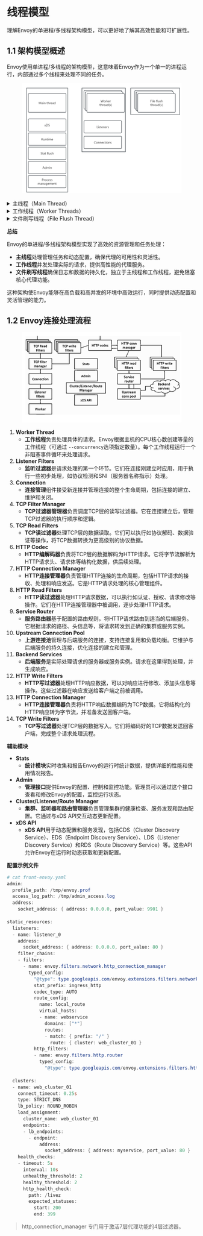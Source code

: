 # 线程模型

理解Envoy的单进程/多线程架构模型，可以更好地了解其高效性能和可扩展性。

## 1.1 架构模型概述 <a href="#id-321-jia-gou-mo-xing-gai-shu-104" id="id-321-jia-gou-mo-xing-gai-shu-104"></a>

Envoy使用单进程/多线程的架构模型，这意味着Envoy作为一个单一的进程运行，内部通过多个线程来处理不同的任务。

<figure><img src="../../.gitbook/assets/image (36).png" alt=""><figcaption></figcaption></figure>

<details>

<summary>主线程（Main Thread）</summary>

主线程是Envoy的核心管理线程，负责多个关键管理任务：

1. **启动和关闭**：负责Envoy程序的启动和关闭，包括初始化配置和资源。
2. **xDS API调用处理**：处理与xDS API的交互，xDS（Extensible Service Discovery and Configuration）是Envoy用来动态获取配置信息的机制。包括集群管理、服务发现、负载均衡等。
3. **DNS和健康状态检测**：管理DNS解析和集群健康检查，确保服务的可用性。
4. **运行时配置**：管理运行时配置更新，允许动态修改配置而无需重启Envoy。
5. **统计数据刷新**：定期刷新和维护统计数据，用于监控和分析。
6. **线程管理**：维护其他工作线程，包括信号处理和热重启等操作。

主线程中的所有事件都是以异步非阻塞模式完成的，这确保了高效的管理操作，不会阻塞其他工作线程的执行。

主线程负责Envoy的管理和控制任务，它的职责包括：

* **xDS**：处理与xDS API的交互，管理动态配置，包括服务发现和负载均衡。
* **Runtime**：管理运行时配置，允许动态修改配置而无需重启Envoy。
* **Stat flush**：负责统计数据的刷新和维护，提供监控和分析信息。
* **Admin**：维护管理接口，提供操作和控制功能。
* **Process management**：处理信号和热重启等进程管理任务。

主线程以<mark style="color:blue;">**异步非阻塞**</mark>的方式处理这些任务，确保不会阻塞其他线程的执行。

</details>

<details>

<summary>工作线程（Worker Threads）</summary>

工作线程是Envoy处理实际代理功能的核心：

1. **线程数量**：默认情况下，Envoy根据主机的CPU核心数创建等量的工作线程，管理员也可以通过 `--concurrency`选项指定具体数量。
2. **非阻塞事件循环**：每个工作线程运行一个非阻塞的事件循环，负责处理监听器分配的套接字、接收新请求，并初始化和管理过滤器栈。
3. **请求处理**：处理请求的整个生命周期，包括解析请求、应用过滤器和转发请求等。

工作线程负责实际的请求处理，每个工作线程包含以下部分：

* **Listeners**：监听器，负责接受新连接。Envoy可以配置多个监听器，每个监听器可以监听不同的端口和协议。
* **Connections**：连接管理，处理每个连接的生命周期，包括请求的接收、解析、处理和响应。

每个工作线程运行一个非阻塞事件循环，确保高效地处理大量并发连接。默认情况下，Envoy会根据主机的CPU核心数创建等量的工作线程，但也可以通过 `--concurrency`选项指定具体数量。

</details>

<details>

<summary>文件刷写线程（File Flush Thread）</summary>

文件刷写线程负责Envoy的日志和其他文件写入操作：

1. **独立线程**：每个文件写入操作都有一个专用的独立阻塞型刷写线程。
2. **内存缓冲区**：工作线程将数据写入内存缓冲区，然后由文件刷写线程同步写入文件。
3. **同步刷写**：确保数据最终一致性和文件的持久化存储。

文件刷写线程负责Envoy的日志和其他文件写入操作。每个文件写入都有一个独立的阻塞型刷写线程：

* **内存缓冲区**：工作线程将数据写入内存缓冲区。
* **文件同步**：文件刷写线程将内存缓冲区中的数据同步写入文件，确保数据的一致性和持久性。

</details>

**总结**

Envoy的单进程/多线程架构模型实现了高效的资源管理和任务处理：

* **主线程**处理管理任务和动态配置，确保代理的可用性和灵活性。
* **工作线程**并发处理实际的请求，提供高性能的代理服务。
* **文件刷写线程**确保日志和数据的持久化，独立于主线程和工作线程，避免阻塞核心代理功能。

这种架构使Envoy能够在高负载和高并发的环境中高效运行，同时提供动态配置和灵活管理的能力。

## 1.2 Envoy连接处理流程 <a href="#si-envoy-lian-jie-chu-li-liu-cheng-129" id="si-envoy-lian-jie-chu-li-liu-cheng-129"></a>

<figure><img src="../../.gitbook/assets/image (38).png" alt=""><figcaption></figcaption></figure>

1. **Worker Thread**
   * **工作线程**负责处理具体的请求。Envoy根据主机的CPU核心数创建等量的工作线程（可通过 `--concurrency`选项指定数量）。每个工作线程运行一个非阻塞事件循环来处理请求。
2. **Listener Filters**
   * **监听过滤器**是请求处理的第一个环节。它们在连接刚建立时应用，用于执行一些初步处理，如协议检测和SNI（服务器名称指示）处理。
3. **Connection**
   * **连接管理**组件接受新连接并管理连接的整个生命周期，包括连接的建立、维护和关闭。
4. **TCP Filter Manager**
   * **TCP过滤器管理器**负责调度TCP层的读写过滤器。它在连接建立后，管理TCP过滤器的执行顺序和逻辑。
5. **TCP Read Filters**
   * **TCP读过滤器**处理TCP层的数据读取。它们可以执行如协议解码、数据验证等操作，将TCP数据转换为更高级别的协议数据。
6. **HTTP Codec**
   * **HTTP编解码器**负责将TCP层的数据解码为HTTP请求。它将字节流解析为HTTP请求头、请求体等结构化数据，供后续处理。
7. **HTTP Connection Manager**
   * **HTTP连接管理器**负责管理HTTP连接的生命周期，包括HTTP请求的接收、处理和响应发送。它是HTTP请求处理的核心管理组件。
8. **HTTP Read Filters**
   * **HTTP读过滤器**处理HTTP请求数据，可以执行如认证、授权、请求修改等操作。它们在HTTP连接管理器中被调用，逐步处理HTTP请求。
9. **Service Router**
   * **服务路由器**基于配置的路由规则，将HTTP请求路由到适当的后端服务。它根据请求的路径、头信息等，将请求转发到正确的集群或服务实例。
10. **Upstream Connection Pool**
    * **上游连接池**管理与后端服务的连接，支持连接复用和负载均衡。它维护与后端服务的持久连接，优化连接的建立和管理。
11. **Backend Services**
    * **后端服务**是实际处理请求的服务器或服务实例。请求在这里得到处理，并生成响应。
12. **HTTP Write Filters**
    * **HTTP写过滤器**处理HTTP响应数据，可以对响应进行修改、添加头信息等操作。这些过滤器在响应发送给客户端之前被调用。
13. **HTTP Connection Manager**
    * **HTTP连接管理器**负责将HTTP响应数据编码为TCP数据。它将结构化的HTTP响应转为字节流，并准备发送回客户端。
14. **TCP Write Filters**
    * **TCP写过滤器**处理TCP层的数据写入。它们将编码好的TCP数据发送回客户端，完成整个请求处理流程。

**辅助模块**

* **Stats**
  * **统计模块**实时收集和报告Envoy的运行时统计数据，提供详细的性能和使用情况报告。
* **Admin**
  * **管理接口**提供Envoy的配置、控制和监控功能。管理员可以通过这个接口查看和修改Envoy的配置，监控运行状态。
* **Cluster/Listener/Route Manager**
  * **集群、监听器和路由管理器**负责管理集群的健康检查、服务发现和路由配置。它通过与xDS API交互动态更新配置。
* **xDS API**
  * **xDS API**用于动态配置和服务发现，包括CDS（Cluster Discovery Service）、EDS（Endpoint Discovery Service）、LDS（Listener Discovery Service）和RDS（Route Discovery Service）等。这些API允许Envoy在运行时动态获取和更新配置。

**配置示例文件**

```powershell
# cat front-envoy.yaml
admin:
  profile_path: /tmp/envoy.prof
  access_log_path: /tmp/admin_access.log
  address:
    socket_address: { address: 0.0.0.0, port_value: 9901 }

static_resources:
  listeners:
  - name: listener_0
    address:
      socket_address: { address: 0.0.0.0, port_value: 80 }
    filter_chains:
    - filters:
      - name: envoy.filters.network.http_connection_manager
        typed_config:
          "@type": type.googleapis.com/envoy.extensions.filters.network.http_connection_manager.v3.HttpConnectionManager
          stat_prefix: ingress_http
          codec_type: AUTO
          route_config:
            name: local_route
            virtual_hosts:
            - name: webservice
              domains: ["*"]
              routes:
              - match: { prefix: "/" }
                route: { cluster: web_cluster_01 }
          http_filters:
          - name: envoy.filters.http.router
            typed_config:
              "@type": type.googleapis.com/envoy.extensions.filters.http.router.v3.Router
        
  clusters:
  - name: web_cluster_01
    connect_timeout: 0.25s
    type: STRICT_DNS
    lb_policy: ROUND_ROBIN
    load_assignment:
      cluster_name: web_cluster_01
      endpoints:
      - lb_endpoints:
        - endpoint:
            address:
              socket_address: { address: myservice, port_value: 80 }
    health_checks:
    - timeout: 5s
      interval: 10s
      unhealthy_threshold: 2
      healthy_threshold: 2
      http_health_check:
        path: /livez
        expected_statuses:
          start: 200
          end: 399
```

> http\_connection\_manager 专门用于激活7层代理功能的4层过滤器。

